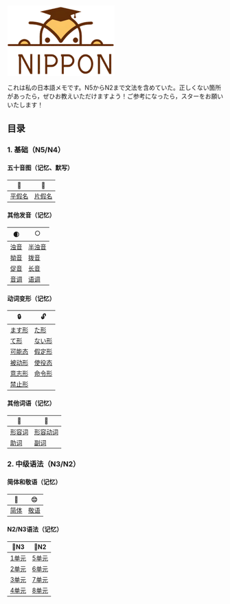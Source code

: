 ![logo](resources/logo.png)

これは私の日本語メモです。N5からN2まで文法を含めていた。正しくない箇所があったら，ぜひお教えいただけますよう！ご参考になったら，スターをお願いいたします！

## 目录

### 1. 基础（N5/N4）

#### 五十音图（记忆、默写）

| 🐣                  | 🐥️                   |
| ------------------- | -------------------- |
| [平假名](五十音图.md#平假名)  | [片假名](五十音图.md#片假名)   |

#### 其他发音（记忆）

| 🌒                  | 🌕                   |
| ------------------- | -------------------- |
| [浊音](五十音图.md#浊音半浊音) | [半浊音](五十音图.md#浊音半浊音) |
| [拗音](五十音图.md#拗音)    | [拨音](五十音图.md#拨音)     |
| [促音](五十音图.md#促音)    | [长音](五十音图.md#长音)     |
| [音调](五十音图.md#音调)    | [语调](五十音图.md#语调)     |

#### 动词变形（记忆）

| 🔒                | 🔓                |
| ----------------- | ----------------- |
| [ます形](verb/ます形.md)     | [た形](verb/た形.md)       |
| [て形](verb/て形.md)       | [ない形](verb/ない形.md)     |
| [可能态](verb/可能态.md)     | [假定形](verb/假定形.md)     |
| [被动形](verb/被动形.md)     | [使役态](verb/使役态.md)     |
| [意志形](verb/意志形.md)     | [命令形](verb/命令形.md) |
| [禁止形](verb/禁止形.md) |                   |

#### 其他词语（记忆）

| 🍺                 |  🍻                   |
| ------------------ | ------------------- |
| [形容词](形容词.md) | [形容动词](形容动词.md) |
| [助词](助词.md)        | [副词](副词.md)         |

### 2. 中级语法（N3/N2）

#### 简体和敬语（记忆）

| 🙂          | 😔          |
| ----------- | ----------- |
| [简体](简体.md) | [敬语](敬语.md) |

#### N2/N3语法（记忆）

| 📘N3        | 📕N2        |
|-------------|-------------|
| [1单元](N3/1) | [5单元](N2/5) |
| [2单元](N3/2) | [6单元](N2/6) |
| [3单元](N3/3) | [7单元](N2/7) |
| [4单元](N3/4) | [8单元](N2/8) |
